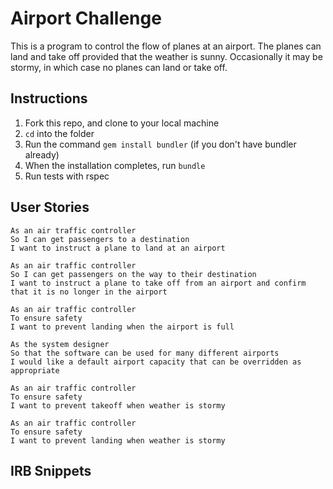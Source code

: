 Airport Challenge
=================

This is a program to control the flow of planes at an airport. The planes can land and take off provided that the weather is sunny. Occasionally it may be stormy, in which case no planes can land or take off.

Instructions
---------

1. Fork this repo, and clone to your local machine
2. `cd` into the folder
3. Run the command `gem install bundler` (if you don't have bundler already)
4. When the installation completes, run `bundle`
5. Run tests with rspec

User Stories
-----

```
As an air traffic controller 
So I can get passengers to a destination 
I want to instruct a plane to land at an airport

As an air traffic controller 
So I can get passengers on the way to their destination 
I want to instruct a plane to take off from an airport and confirm that it is no longer in the airport

As an air traffic controller 
To ensure safety 
I want to prevent landing when the airport is full 

As the system designer
So that the software can be used for many different airports
I would like a default airport capacity that can be overridden as appropriate

As an air traffic controller 
To ensure safety 
I want to prevent takeoff when weather is stormy 

As an air traffic controller 
To ensure safety 
I want to prevent landing when weather is stormy 
```
IRB Snippets
-----
